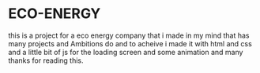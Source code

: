 # ECO-ENERGY
this is a project for a eco energy company that i made in my mind that has many projects and Ambitions do and to acheive i made it with html and css and a little bit of js for the loading screen and some animation and many thanks for reading this.
